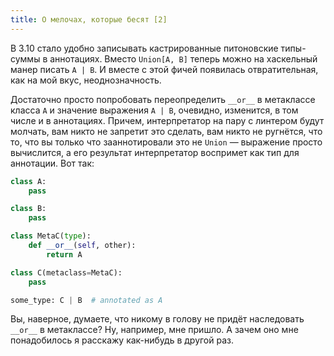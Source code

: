 ```yaml
---
title: О мелочах, которые бесят [2]
---
```


В 3.10 стало удобно записывать кастрированные питоновские типы-суммы в аннотациях. Вместо `Union[A, B]` теперь можно на хаскельный манер писать `A | B`. И вместе с этой фичей появилась отвратительная, как на мой вкус, неоднозначность. 

Достаточно просто попробовать переопределить `__or__` в метаклассе класса `A` и значение выражения `A | B`, очевидно, изменится, в том числе и в аннотациях. Причем, интерпретатор на пару с линтером будут молчать, вам никто не запретит это сделать, вам никто не ругнётся, что то, что вы только что зааннотировали это не `Union` — выражение просто вычислится, а его результат интерпретатор воспримет как тип для аннотации. Вот так:

```python
class A:
    pass

class B:
    pass

class MetaC(type):
    def __or__(self, other):
        return A

class C(metaclass=MetaC):
    pass

some_type: C | B  # annotated as A
```

Вы, наверное, думаете, что никому в голову не придёт наследовать `__or__` в метаклассе? Ну, например, мне пришло. А зачем оно мне понадобилось я расскажу как-нибудь в другой раз.